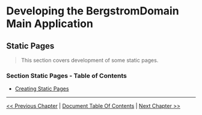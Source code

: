 # Developing the BergstromDomain Main Application  #


## Static Pages ##
> This section covers development of some static pages.


### Section Static Pages - Table of Contents ###
- [Creating Static Pages](../section_2_static_pages/2_1_creating_static_pages.md)


----------
[<< Previous Chapter](./section_1_getting_started/1_2_creating_a_new_application.md) | 
[Document Table Of Contents](../developing_the_bergstromdomain_app.md) | 
[Next Chapter >>](../section_2_static_pages/2_1_creating_static_pages.md)
